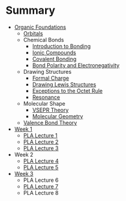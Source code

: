# Summary

* [Organic Foundations](README.md)
  * [Orbitals](orbitals.md)
  * Chemical Bonds
    * [Introduction to Bonding](introduction-to-bonding.md)
    * [Ionic Compounds](ionic-compounds.md)
    * [Covalent Bonding](covalent-bonding.md)
    * [Bond Polarity and Electronegativity](bond-polarity-and-electronegativity.md)
  * Drawing Structures
    * [Formal Charge](formal-charge.md)
    * [Drawing Lewis Structures](drawing-lewis-structures.md)
    * [Exceptions to the Octet Rule](exceptions-to-the-octet-rule.md)
    * [Resonance](resonance.md)
  * Molecular Shape
    * [VSEPR Theory](vsepr-theory.md)
    * [Molecular Geometry](molecular-geometry.md)
  * [Valence Bond Theory](valence-bond-theory.md)
* [Week 1](chapter1.md)
  * [PLA Lecture 1](chapter1/pla-lecture-1.md)
  * [PLA Lecture 2](chapter1/pla-lecture-2.md)
  * [PLA Lecture 3](chapter1/pla-lecture-3.md)
* Week 2
  * [PLA Lecture 4](pla-lecture-4.md)
  * [PLA Lecture 5](pla-lecture-5.md)
* [Week 3](week-3.md)
  * PLA Lecture 6
  * [PLA Lecture 7](week-3/pla-lecture-7.md)
  * PLA Lecture 8

